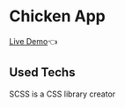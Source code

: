 # Chicken App

[Live Demo](https://kemalbabaoglu.github.io/ChickenApp/):point_left:


## Used Techs

SCSS is a CSS library creator

